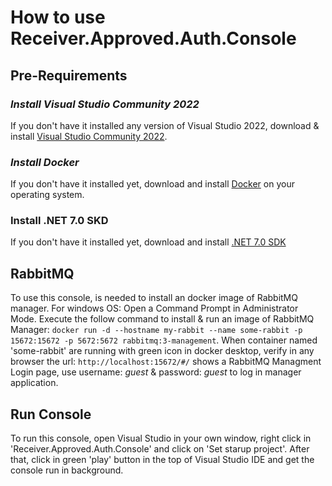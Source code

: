 # How to use Receiver.Approved.Auth.Console

## Pre-Requirements
### _Install Visual Studio Community 2022_
If you don't have it installed any version of Visual Studio 2022, download & install [Visual Studio Community 2022](https://c2rsetup.officeapps.live.com/c2r/downloadVS.aspx?sku=community&channel=Release&version=VS2022&source=VSLandingPage&cid=2030:3e3b259ce50a4c5d928825e3b52b891b).
### _Install Docker_
If you don't have it installed yet, download and install [Docker](https://www.docker.com/get-started/) on your operating system.
### Install .NET 7.0 SKD
If you don't have it installed yet, download and install [.NET 7.0 SDK](https://dotnet.microsoft.com/es-es/download/dotnet/7.0)

## RabbitMQ
To use this console, is needed to install an docker image of RabbitMQ manager.
For windows OS: Open a Command Prompt in Administrator Mode. Execute the follow command to install & run an image of RabbitMQ Manager: `docker run -d --hostname my-rabbit --name some-rabbit -p 15672:15672 -p 5672:5672 rabbitmq:3-management`.
When container named 'some-rabbit' are running with green icon in docker desktop, verify in any browser the url: `http://localhost:15672/#/` shows a RabbitMQ Managment Login page, use username: _guest_ & password: _guest_ to log in manager application.

## Run Console
To run this console, open Visual Studio in your own window, right click in 'Receiver.Approved.Auth.Console' and click on 'Set starup project'.
After that, click in green 'play' button in the top of Visual Studio IDE and get the console run in background.